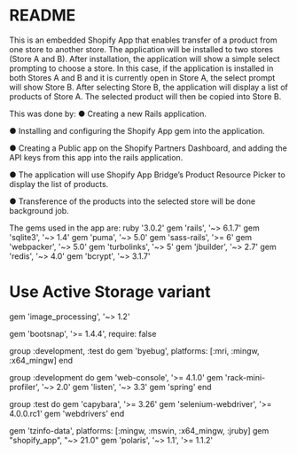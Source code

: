 # README
This is an embedded Shopify App that enables transfer of a product from one store to another store.
The application will be installed to two stores (Store A and B). After installation, the application will show a simple select prompting to choose a store. In this case, if the application is installed in both Stores A and B and it is currently open in Store A, the select prompt will show Store B. After selecting Store B, the application will display a list of products of Store A. The selected product will then be copied into Store B.

This was done by:
● Creating a new Rails application.

● Installing and configuring the Shopify App gem into the application.

● Creating a Public app on the Shopify Partners Dashboard, and adding the API keys from this app into the rails application.

● The application will use Shopify App Bridge’s Product Resource Picker to display the list of products.

● Transference of the products into the selected store will be done background job.

The gems used in the app are:
ruby '3.0.2'
gem 'rails', '~> 6.1.7'
gem 'sqlite3', '~> 1.4'
gem 'puma', '~> 5.0'
gem 'sass-rails', '>= 6'
gem 'webpacker', '~> 5.0'
gem 'turbolinks', '~> 5'
gem 'jbuilder', '~> 2.7'
gem 'redis', '~> 4.0'
gem 'bcrypt', '~> 3.1.7'

# Use Active Storage variant
gem 'image_processing', '~> 1.2'

gem 'bootsnap', '>= 1.4.4', require: false

group :development, :test do
  gem 'byebug', platforms: [:mri, :mingw, :x64_mingw]
end

group :development do
  gem 'web-console', '>= 4.1.0'
  gem 'rack-mini-profiler', '~> 2.0'
  gem 'listen', '~> 3.3'
  gem 'spring'
end

group :test do
  gem 'capybara', '>= 3.26'
  gem 'selenium-webdriver', '>= 4.0.0.rc1'
  gem 'webdrivers'
end

gem 'tzinfo-data', platforms: [:mingw, :mswin, :x64_mingw, :jruby]
gem "shopify_app", "~> 21.0"
gem 'polaris', '~> 1.1', '>= 1.1.2'
